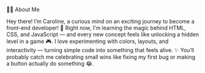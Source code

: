 👩‍💻 About Me

Hey there! I’m Caroline, a curious mind on an exciting journey to become a front-end developer! 🚀
Right now, I’m learning the magic behind HTML, CSS, and JavaScript — and every new concept feels like unlocking a hidden level in a game 🎮.
I love experimenting with colors, layouts, and interactivity — turning simple code into something that feels alive. ✨
You’ll probably catch me celebrating small wins like fixing my first bug or making a button actually do something 😂.
